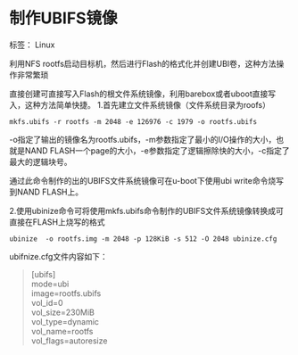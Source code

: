 # 制作UBIFS镜像

标签： Linux

利用NFS rootfs启动目标机，然后进行Flash的格式化并创建UBI卷，这种方法操作非常繁琐

直接创建可直接写入Flash的根文件系统镜像，利用barebox或者uboot直接写入，这种方法简单快捷。
1.首先建立文件系统镜像（文件系统目录为roofs）
```shell
mkfs.ubifs -r rootfs -m 2048 -e 126976 -c 1979 -o rootfs.ubifs
```
-o指定了输出的镜像名为rootfs.ubifs，-m参数指定了最小的I/O操作的大小，也就是NAND FLASH一个page的大小，-e参数指定了逻辑擦除快的大小，-c指定了最大的逻辑块号。

通过此命令制作的出的UBIFS文件系统镜像可在u-boot下使用ubi write命令烧写到NAND FLASH上。

2.使用ubinize命令可将使用mkfs.ubifs命令制作的UBIFS文件系统镜像转换成可直接在FLASH上烧写的格式
```shell
ubinize  -o rootfs.img -m 2048 -p 128KiB -s 512 -O 2048 ubinize.cfg
```
ubifnize.cfg文件内容如下：
>[ubifs]  
>mode=ubi  
>image=rootfs.ubifs  
>vol_id=0  
>vol_size=230MiB  
>vol_type=dynamic  
>vol_name=rootfs  
>vol_flags=autoresize  
